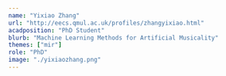 ```yaml
---
name: "Yixiao Zhang"
url: "http://eecs.qmul.ac.uk/profiles/zhangyixiao.html"
acadposition: "PhD Student"
blurb: "Machine Learning Methods for Artificial Musicality"
themes: ["mir"]
role: "PhD"
image: "./yixiaozhang.png"
---
```

